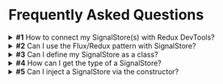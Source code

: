 # Frequently Asked Questions

<details>
  <summary><b>#1</b> How to connect my SignalStore(s) with Redux DevTools?</summary>

    There's no official connection between `@ngrx/signals` and the Redux Devtools.
    We expect the Angular Devtools will provide support for signals soon, which can be used to track the state.
    However, you could create a feature for this, or you can make use of the [`withDevtools` feature](https://github.com/angular-architects/ngrx-toolkit?tab=readme-ov-file#devtools-withdevtools) from the `@angular-architects/ngrx-toolkit` package.
</details>

<details>
  <summary><b>#2</b> Can I use the Flux/Redux pattern with SignalStore?</summary>

    Yes. Starting from NgRx version 19.2, the Events plugin introduces support for a Flux-style state management with SignalStore.
    It enables defining and dispatching events, handling them through reducers and effects, and maintaining a unidirectional data flow similar to the traditional Redux pattern.
    For more information, see the Events Plugin documentation.
</details>

<details>
  <summary><b>#3</b> Can I define my SignalStore as a class?</summary>

    Yes, it is possible to define a SignalStore using a class-based approach.
    However, the NgRx team recommends using the functional style for defining SignalStores.

    To define a class-based SignalStore, create a new class and extend from `signalStore`.

```ts
@Injectable()
export class CounterStore extends signalStore(
  { protectedState: false },
  withState({ count: 0 })
) {
  readonly doubleCount = computed(() => this.count() * 2);

  increment(): void {
    patchState(this, { count: this.count() + 1 });
  }
}
```
</details>

<details>
  <summary><b>#4</b> How can I get the type of a SignalStore?</summary>

    To get the type of a SignalStore, use the `InstanceType` utility type.

```ts
const CounterStore = signalStore(withState({ count: 0 }));

type CounterStore = InstanceType<typeof CounterStore>;

function logCount(store: CounterStore): void {
  console.log(store.count());
}
```
</details>

<details>
  <summary><b>#5</b> Can I inject a SignalStore via the constructor?</summary>

    Yes. To inject a SignalStore via the constructor, define and export its type with the same name.

```ts
// counter-store.ts
export const CounterStore = signalStore(withState({ count: 0 }));

export type CounterStore = InstanceType<typeof CounterStore>;

// counter.ts
import { CounterStore } from './counter.store';

@Component({ /* ... */ })
export class Counter {
  constructor(readonly store: CounterStore) {}
}
```
</details>
